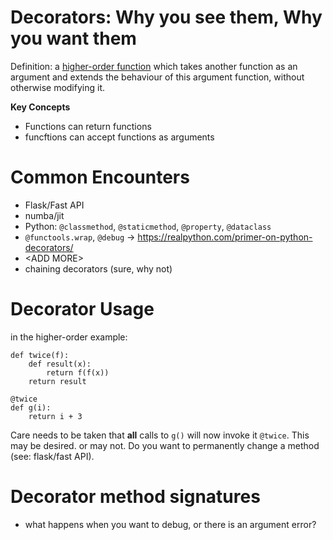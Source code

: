 # Decorators: Why you see them, Why you want them 

Definition: a [higher-order function](https://en.wikipedia.org/wiki/Higher-order_function) which takes another function as an argument and extends the behaviour of this argument function, without otherwise modifying it. 


**Key Concepts**

* Functions can return functions
* funcftions can accept functions as arguments

# Common Encounters

* Flask/Fast API
* numba/jit
* Python: `@classmethod`, `@staticmethod`, `@property`, `@dataclass`
* `@functools.wrap`, `@debug` -> https://realpython.com/primer-on-python-decorators/
* \<ADD MORE\>
* chaining decorators (sure, why not)

# Decorator Usage

in the higher-order example: 

```
def twice(f):
    def result(x):
        return f(f(x))
    return result

@twice
def g(i):
    return i + 3
```

Care needs to be taken that **all** calls to `g()` will now invoke it `@twice`. This may be desired. or may not. Do you want to permanently change a method (see: flask/fast API).



# Decorator method signatures

* what happens when you want to debug, or there is an argument error? 